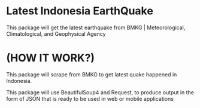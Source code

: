 # Latest Indonesia EarthQuake
This package will get the latest earthquake from BMKG | Meteorological, Climatological, and Geophysical Agency

# (HOW IT WORK?)
This package will scrape from BMKG to get latest quake happened in Indonesia.
   
This package will use BeautifulSoup4 and Request, to produce output in the form of JSON that is ready to be used in web or mobile applications